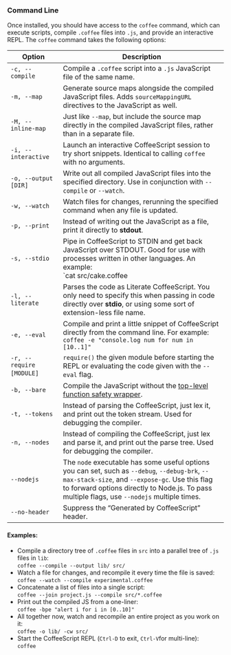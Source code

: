 ### Command Line

Once installed, you should have access to the `coffee` command, which can execute scripts, compile `.coffee` files into `.js`, and provide an interactive REPL. The `coffee` command takes the following options:

| Option | Description |
| --- | --- |
| `-c, --compile` | Compile a `.coffee` script into a `.js` JavaScript file of the same name. |
| `-m, --map` | Generate source maps alongside the compiled JavaScript files. Adds `sourceMappingURL` directives to the JavaScript as well. |
| `-M, --inline-map` | Just like `--map`, but include the source map directly in the compiled JavaScript files, rather than in a separate file. |
| `-i, --interactive` | Launch an interactive CoffeeScript session to try short snippets. Identical to calling `coffee` with no arguments. |
| `-o, --output [DIR]` | Write out all compiled JavaScript files into the specified directory. Use in conjunction with `--compile` or `--watch`. |
| `-w, --watch` | Watch files for changes, rerunning the specified command when any file is updated. |
| `-p, --print` | Instead of writing out the JavaScript as a file, print it directly to **stdout**. |
| `-s, --stdio` | Pipe in CoffeeScript to STDIN and get back JavaScript over STDOUT. Good for use with processes written in other languages. An example:<br>`cat src/cake.coffee | coffee -sc` |
| `-l, --literate` | Parses the code as Literate CoffeeScript. You only need to specify this when passing in code directly over **stdio**, or using some sort of extension-less file name. |
| `-e, --eval` | Compile and print a little snippet of CoffeeScript directly from the command line. For example:<br>`coffee -e "console.log num for num in [10..1]"` |
| `-r, --require [MODULE]`&emsp; | `require()` the given module before starting the REPL or evaluating the code given with the `--eval` flag. |
| `-b, --bare` | Compile the JavaScript without the [top-level function safety wrapper](#lexical-scope). |
| `-t, --tokens` | Instead of parsing the CoffeeScript, just lex it, and print out the token stream. Used for debugging the compiler. |
| `-n, --nodes` | Instead of compiling the CoffeeScript, just lex and parse it, and print out the parse tree. Used for debugging the compiler. |
| `--nodejs` | The `node` executable has some useful options you can set, such as `--debug`, `--debug-brk`, `--max-stack-size`, and `--expose-gc`. Use this flag to forward options directly to Node.js. To pass multiple flags, use `--nodejs` multiple times. |
| `--no-header` | Suppress the “Generated by CoffeeScript” header. |

#### Examples:

*   Compile a directory tree of `.coffee` files in `src` into a parallel tree of `.js` files in `lib`:<br>
    `coffee --compile --output lib/ src/`
*   Watch a file for changes, and recompile it every time the file is saved:<br>
    `coffee --watch --compile experimental.coffee`
*   Concatenate a list of files into a single script:<br>
    `coffee --join project.js --compile src/*.coffee`
*   Print out the compiled JS from a one-liner:<br>
    `coffee -bpe "alert i for i in [0..10]"`
*   All together now, watch and recompile an entire project as you work on it:<br>
    `coffee -o lib/ -cw src/`
*   Start the CoffeeScript REPL (`Ctrl-D` to exit, `Ctrl-V`for multi-line):<br>
    `coffee`
